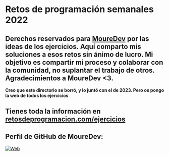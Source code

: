 # Retos de programación semanales 2022

## **Derechos reservados para [MoureDev](https://moure.dev) por las ideas de los ejercicios.** Aquí comparto mis soluciones a esos retos sin ánimo de lucro. Mi objetivo es compartir mi proceso y colaborar con la comunidad, no suplantar el trabajo de otros. Agradecimientos a MoureDev <3.

**Creo que este directorio se borró, y lo juntó con el de 2023. Pero os pongo la web de todos los ejercicios**

## Tienes toda la información en **[retosdeprogramacion.com/ejercicios](https://retosdeprogramacion.com/ejercicios)**
## Perfil de GitHub de MoureDev:
[![Web](https://img.shields.io/badge/GitHub-MoureDev-14a1f0?style=for-the-badge&logo=github&logoColor=white&labelColor=101010)](https://github.com/mouredev)